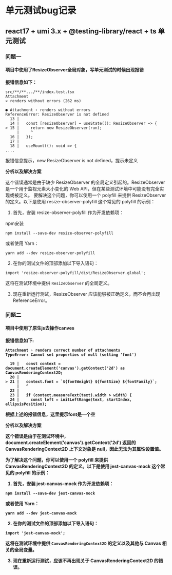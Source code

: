 # 单元测试bug记录

## react17 + umi 3.x + @testing-library/react  + ts 单元测试

### 问题一

#### 项目中使用了ResizeObserver全局对象，写单元测试的时候出现报错

<b>报错信息如下：</b>
```shell
src/**/**.../**/index.test.tsx
Attachment
✕ renders without errors (262 ms)

● Attachment › renders without errors
ReferenceError: ResizeObserver is not defined
  13 |
  14 |   const [resizeObserver] = useState((): ResizeObserver => {
> 15 |     return new ResizeObserver(run);
     |     ^
  16 |   });
  17 |
  18 |   useMount((): void => {
....
```

报错信息提示，new ResizeObserver is not defined，提示未定义

<b>分析以及解决方案</b>

这个错误通常是由于缺少 ResizeObserver 的全局定义引起的。ResizeObserver 是一个用于监视元素大小变化的 Web API，但在某些测试环境中可能没有完全实现或被定义。
要解决这个问题，你可以使用一个 polyfill 来提供 ResizeObserver 的定义。以下是使用 resize-observer-polyfill 这个常见的 polyfill 的示例：

1. 首先，安装 resize-observer-polyfill 作为开发依赖项：

npm安装

```shell
npm install --save-dev resize-observer-polyfill
```

或者使用 Yarn：

```shell
yarn add --dev resize-observer-polyfill
```

2. 在你的测试文件的顶部添加以下导入语句：

```tsx
import 'resize-observer-polyfill/dist/ResizeObserver.global';
```

这将在测试环境中提供 `ResizeObserver` 的全局定义。

3. 现在重新运行测试，ResizeObserver 应该能够被正确定义，而不会再出现 ReferenceError。

### 问题二

#### 项目中使用了原生js去操作canves 

<b>报错信息如下:<b/>

```shell
Attachment › renders correct number of attachments
TypeError: Cannot set properties of null (setting 'font')

  19 |   const context = document.createElement('canvas').getContext('2d') as CanvasRenderingContext2D;
  20 |
> 21 |   context.font = `${fontWeight} ${fontSize} ${fontFamily}`;
     |   ^
  22 |
  23 |   if (context.measureText(text).width > width) {
  24 |     const left = initLeftRange(text, startIndex, ellipsisPosition);
```

根据上述的报错信息，这里提示font是一个空

<b>分析以及解决方案</b>

这个错误是由于在测试环境中，document.createElement('canvas').getContext('2d') 返回的 CanvasRenderingContext2D 上下文对象是 null，因此无法为其属性设置值。

为了解决这个问题，你可以使用一个 polyfill 来提供 CanvasRenderingContext2D 的定义。以下是使用 jest-canvas-mock 这个常见的 polyfill 的示例：

1. 首先，安装 jest-canvas-mock 作为开发依赖项：

```shell
npm install --save-dev jest-canvas-mock
```

或者使用 Yarn：

```shell
yarn add --dev jest-canvas-mock
```

2. 在你的测试文件的顶部添加以下导入语句：

```tsx
import 'jest-canvas-mock';
```

这将在测试环境中提供 `CanvasRenderingContext2D` 的定义以及其他与 Canvas 相关的全局变量。

3. 现在重新运行测试，应该不再出现关于 CanvasRenderingContext2D 的错误。

